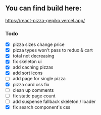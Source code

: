 ## You can find build here:
https://react-pizza-gepiko.vercel.app/

### Todo


- [x] pizza sizes change price
- [x] pizza types won't pass to redux & cart
- [x] total not decreasing
- [x] fix skeleton ui
- [x] add caching pizzas
- [x] add sort icons
- [ ] add page for single pizza
- [x] pizza card css fix
- [ ] clean up comments
- [ ] fix static page count
- [ ] add suspense fallback skeleton / loader
- [x] fix search component's css
